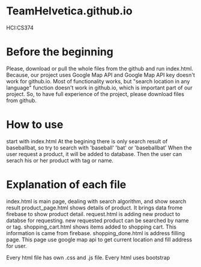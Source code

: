 # TeamHelvetica.github.io
HCI:CS374

# Before the beginning
Please, download or pull the whole files from the github and run index.html. Because, our project uses Google Map API and Google Map API key doesn't work for github.io. Most of functionality works, but "search location in any language" function doesn't work in github.io, which is important part of our project. So, to have full experience of the project, please download files from github.

# How to use
start with index.html
At the begining there is only search result of baseballbat, so try to search with 'baseball' 'bat' or 'baseballbat'
When the user request a product, it will be added to database. Then the user can serach his or her product with tag or name.

# Explanation of each file
index.html is main page, dealing with search algorithm, and show search result
product_page.html shows details of product. It brings data frome firebase to show product detail.
request.html is adding new product to databse for requesting. new requested product can be searched by name or tag.
shopping_cart.html shows items added to shopping cart. This information is came from firebase.
shopping_done.html is address filling page. This page use google map api to get current location and fill address for user.

Every html file has own .css and .js file.
Every html uses bootstrap
